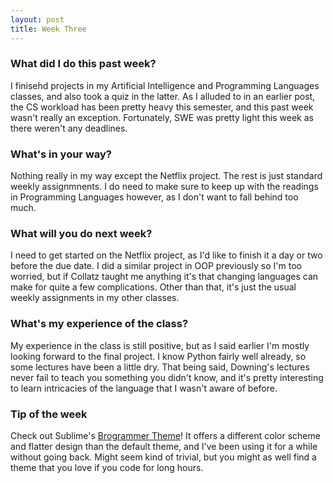 ```yaml
---
layout: post
title: Week Three
---
```


### What did I do this past week?
I finisehd projects in my Artificial Intelligence and Programming Languages classes, and also took a quiz in the latter. As I alluded to in an earlier post, the CS workload has been pretty heavy this semester, and this past week wasn't really an exception. Fortunately, SWE was pretty light this week as there weren't any deadlines. 

### What's in your way?
Nothing really in my way except the Netflix project. The rest is just standard weekly assignmnents. I do need to make sure to keep up with the readings in Programming Languages however, as I don't want to fall behind too much.

### What will you do next week?
I need to get started on the Netflix project, as I'd like to finish it a day or two before the due date. I did a similar project in OOP previously so I'm too worried, but if Collatz taught me anything it's that changing languages can make for quite a few complications. Other than that, it's just the usual weekly assignments in my other classes.

### What's my experience of the class?
My experience in the class is still positive, but as I said earlier I'm mostly looking forward to the final project. I know Python fairly well already, so some lectures have been a little dry. That being said, Downing's lectures never fail to teach you something you didn't know, and it's pretty interesting to learn intricacies of the language that I wasn't aware of before.

### Tip of the week
Check out Sublime's [Brogrammer Theme](https://github.com/kenwheeler/brogrammer-theme)! It offers a different color scheme and flatter design than the default theme, and I've been using it for a while without going back. Might seem kind of trivial, but you might as well find a theme that you love if you code for long hours.
